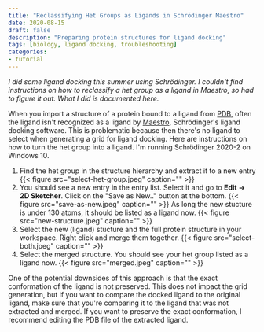 ```yaml
---
title: "Reclassifying Het Groups as Ligands in Schrödinger Maestro"
date: 2020-08-15
draft: false
description: "Preparing protein structures for ligand docking"
tags: [biology, ligand docking, troubleshooting]
categories:
- tutorial
---
```

*I did some ligand docking this summer using Schrödinger. I couldn't find instructions on how to reclassify a het group as a ligand in Maestro, so had to figure it out. What I did is documented here.*

When you import a structure of a protein bound to a ligand from [PDB](https://www.rcsb.org/), often the ligand isn't recognized as a ligand by [Maestro](https://www.schrodinger.com/maestro), Schrödinger's ligand docking software. This is problematic because then there's no ligand to select when generating a grid for ligand docking. Here are instructions on how to turn the het group into a ligand. I'm running Schrödinger 2020-2 on Windows 10. 

1. Find the het group in the structure hierarchy and extract it to a new entry
{{< figure src="select-het-group.jpeg" caption="" >}}
2. You should see a new entry in the entry list. Select it and go to **Edit -> 2D Sketcher**. Click on the "Save as New.." button at the bottom. 
{{< figure src="save-as-new.jpeg" caption="" >}}
As long the new stucture is under 130 atoms, it should be listed as a ligand now. 
{{< figure src="new-structure.jpeg" caption="" >}}
3. Select the new (ligand) stucture and the full protein structure in your workspace. Right click and merge them together. 
{{< figure src="select-both.jpeg" caption="" >}}
4. Select the merged structure. You should see your het group listed as a ligand now. 
{{< figure src="merged.jpeg" caption="" >}}

One of the potential downsides of this approach is that the exact conformation of the ligand is not preserved. This does not impact the grid generation, but if you want to compare the docked ligand to the original ligand, make sure that you're comparing it to the ligand that was not extracted and merged. If you want to preserve the exact conformation, I recommend editing the PDB file of the extracted ligand. 
